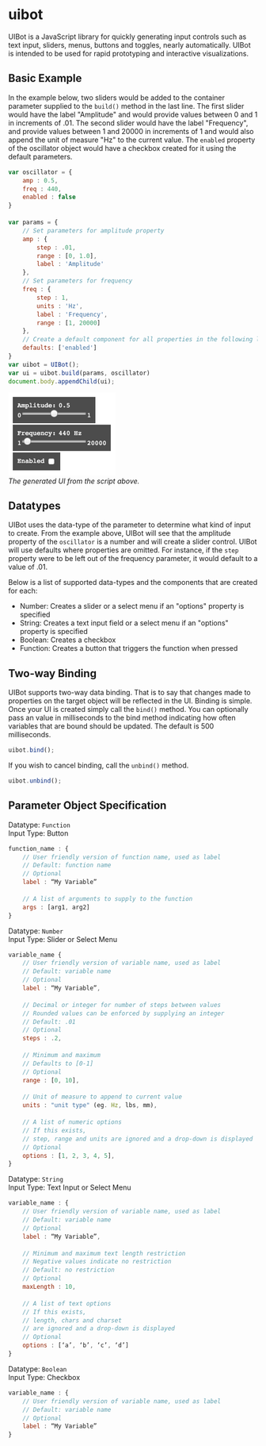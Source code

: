 # uibot
UIBot is a JavaScript library for quickly generating input controls such as text input, sliders, menus, buttons and toggles, nearly automatically. UIBot is intended to be used for rapid prototyping and interactive visualizations.

## Basic Example
In the example below, two sliders would be added to the container parameter supplied to the `build()` method in the last line. The first slider would have the label "Amplitude" and would provide values between 0 and 1 in increments of .01. The second slider would have the label "Frequency", and provide values between 1 and 20000 in increments of 1 and would also append the unit of measure "Hz" to the current value. The `enabled` property of the oscillator object would have a checkbox created for it using the default parameters.

```js
var oscillator = {
    amp : 0.5,
    freq : 440,
    enabled : false
}

var params = {
    // Set parameters for amplitude property
    amp : {
        step : .01,
        range : [0, 1.0],
        label : 'Amplitude'
    },
    // Set parameters for frequency
    freq : {
        step : 1,
        units : 'Hz',
        label : 'Frequency',
        range : [1, 20000]
    },
    // Create a default component for all properties in the following list
    defaults: ['enabled']
}
var uibot = UIBot();
var ui = uibot.build(params, oscillator)
document.body.appendChild(ui);
```
<img src='./img/oscillator.png' width='217'/><br/>
_The generated UI from the script above._

## Datatypes
UIBot uses the data-type of the parameter to determine what kind of input to create. From the example above, UIBot will see that the amplitude property of the `oscillator` is a number and will create a slider control. UIBot will use defaults where properties are omitted. For instance, if the `step` property were to be left out of the frequency parameter, it would default to a value of .01.

Below is a list of supported data-types and the components that are created for each:

- Number: Creates a slider or a select menu if an "options" property is specified
- String: Creates a text input field or a select menu if an "options" property is specified
- Boolean: Creates a checkbox
- Function: Creates a button that triggers the function when pressed

## Two-way Binding
UIBot supports two-way data binding. That is to say that changes made to properties on the target object will be reflected in the UI. Binding is simple. Once your UI is created simply call the `bind()` method. You can optionally pass an value in milliseconds to the bind method indicating how often variables that are bound should be updated. The default is 500 milliseconds.

```js
uibot.bind();
```

If you wish to cancel binding, call the `unbind()` method.
```js
uibot.unbind();
```

## Parameter Object Specification
Datatype: `Function`<br/>
Input Type: Button

```js
function_name : {
    // User friendly version of function name, used as label
    // Default: function name
    // Optional
    label : “My Variable”

    // A list of arguments to supply to the function
    args : [arg1, arg2]
}
```

Datatype: `Number`<br/>
Input Type: Slider or Select Menu
```js
variable_name {
    // User friendly version of variable name, used as label
    // Default: variable name
    // Optional
    label : “My Variable”,

    // Decimal or integer for number of steps between values
    // Rounded values can be enforced by supplying an integer
    // Default: .01
    // Optional
    steps : .2,

    // Minimum and maximum
    // Defaults to [0-1]
    // Optional
    range : [0, 10],

    // Unit of measure to append to current value
    units : "unit type" (eg. Hz, lbs, mm),

    // A list of numeric options
    // If this exists,
    // step, range and units are ignored and a drop-down is displayed
    // Optional
    options : [1, 2, 3, 4, 5],
}
```

Datatype: `String`<br/>
Input Type: Text Input or Select Menu
```js
variable_name : {
    // User friendly version of variable name, used as label
    // Default: variable name
    // Optional
    label : “My Variable”,

    // Minimum and maximum text length restriction
    // Negative values indicate no restriction
    // Default: no restriction
    // Optional        
    maxLength : 10,

    // A list of text options
    // If this exists,
    // length, chars and charset
    // are ignored and a drop-down is displayed
    // Optional
    options : [‘a’, ‘b’, ‘c’, ‘d’]
}
```

Datatype: `Boolean`<br/>
Input Type: Checkbox
```js
variable_name : {
    // User friendly version of variable name, used as label
    // Default: variable name
    // Optional
    label : “My Variable”
}
```
